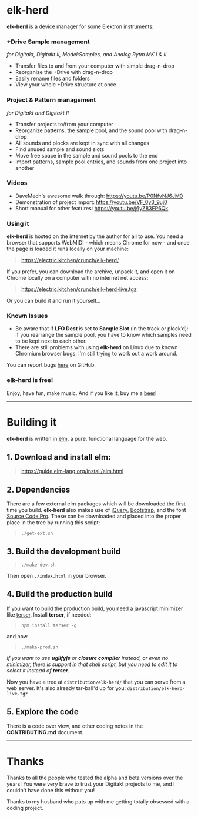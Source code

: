 # elk-herd

**elk-herd** is a device manager for some Elektron instruments:

### **+Drive Sample management**
_for Digitakt, Digitakt II, Model:Samples, and Analog Rytm MK I & II_
* Transfer files to and from your computer with simple drag-n-drop
* Reorganize the +Drive with drag-n-drop
* Easily rename files and folders
* View your whole +Drive structure at once

### **Project & Pattern management**
_for Digitakt and Digitakt II_

* Transfer projects to/from your computer
* Reorganize patterns, the sample pool, and the sound pool with drag-n-drop
* All sounds and plocks are kept in sync with all changes
* Find unused sample and sound slots
* Move free space in the sample and sound pools to the end
* Import patterns, sample pool entries, and sounds from one project into another

### Videos

* DaveMech's awesome walk through:
https://youtu.be/P0NfvNJ6JM0
* Demonstration of project import:
https://youtu.be/VF_0y3_9uj0
* Short manual for other features:
https://youtu.be/j6yZ83FP6Qk

### Using it

**elk-herd** is hosted on the internet by the author for all to use. You need a
browser that supports WebMIDI - which means Chrome for now - and once the page
is loaded it runs locally on your machine:

> https://electric.kitchen/crunch/elk-herd/

If you prefer, you can download the archive, unpack it, and open it on Chrome
locally on a computer with no internet net access:

> https://electric.kitchen/crunch/elk-herd-live.tgz

Or you can build it and run it yourself...

### Known Issues

* Be aware that if **LFO Dest** is set to  **Sample Slot**  (in the track or
plock’d): If you rearrange the sample pool, you have to know which samples need
to be kept next to each other.
* There are still problems with using **elk-herd** on Linux due to known
Chromium browser bugs. I'm still trying to work out a work around.

You can report bugs [here](https://github.com/mzero/elk-herd/issues) on GitHub.


### **elk-herd** is free!
Enjoy, have fun, make music.
And if you like it, buy me a [beer](https://www.paypal.me/MtnViewMark)!

----

# Building it

**elk-herd** is written in [elm](https://elm-lang.org), a pure, functional
language for the web.

## 1. Download and install elm:

> https://guide.elm-lang.org/install/elm.html

## 2. Dependencies
There are a few external elm packages which will be downloaded the
first time you build. **elk-herd** also makes use of
  [jQuery](https://jquery.com/),
  [Bootstrap](https://getbootstrap.com/),
  and the font [Source Code Pro](https://fonts.google.com/specimen/Source+Code+Pro).
These can be downloaded and placed into the proper place in the tree by running
this script:

> `./get-ext.sh`

## 3. Build the development build

> `./make-dev.sh`

Then open `./index.html` in your browser.

## 4. Build the production build
If you want to build the production build, you need a javascript
minimizer like [terser](https://terser.org/). Install **terser**, if needed:

> `npm install terser -g`

and now

> `./make-prod.sh`

*If you want to use **uglifyjs** or **closure compiler** instead, or even no
minimizer, there is support in that shell script, but you need to edit it to
select it instead of **terser**.*

Now you have a tree at `distribution/elk-herd/` that you can serve
from a web server.  It's also already tar-ball'd up for you:
`distribution/elk-herd-live.tgz`

## 5. Explore the code
There is a code over view, and other coding notes in the **CONTRIBUTING.md**
document.

---

# Thanks
Thanks to all the people who tested the alpha and beta versions over the years!
You were very brave to trust your Digitakt projects to me, and I couldn't have
done this without you!

Thanks to my husband who puts up with me getting totally obsessed with a
coding project.
